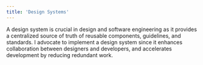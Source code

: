 ```yaml
---
title: 'Design Systems'
---
```


A design system is crucial in design and software engineering as it provides a centralized source of truth of reusable
components, guidelines, and standards. I advocate to implement a design system since it enhances collaboration between
designers and developers, and accelerates development by reducing redundant work.
